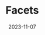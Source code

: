 ---
title: Facets
icon: facets
date: 2023-11-07
description: Client-side faceted search engine
tags: [facets, search]
externalUrl: https://github.com/stereobooster/facets
---